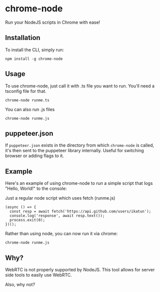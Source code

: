 # chrome-node

Run your NodeJS scripts in Chrome with ease!

## Installation

To install the CLI, simply run:

```
npm install -g chrome-node
```

## Usage

To use chrome-node, just call it with .ts file you want to run. You'll need a tsconfig file for that.
```
chrome-node runme.ts
```

You can also run .js files 
```
chrome-node runme.js
```

## puppeteer.json
If `puppeteer.json` exists in the directory from which `chrome-node` is called,
it's then sent to the puppeteer library internally.
Useful for switching browser or adding flags to it.

## Example

Here's an example of using chrome-node to run a simple script that logs "Hello, World!" to the console:

Just a regular node script which uses fetch (runme.js)
```
(async () => {
  const resp = await fetch('https://api.github.com/users/ikatun');
  console.log('response', await resp.text());
  process.exit(0);
})();
```

Rather than using node, you can now run it via chrome:
```
chrome-node runme.js
```

## Why?
WebRTC is not properly supported by NodeJS.
This tool allows for server side tools to easily use WebRTC.

Also, why not?
